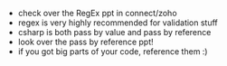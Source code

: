 -   check over the RegEx ppt in connect/zoho
-   regex is very highly recommended for validation stuff
-   csharp is both pass by value and pass by reference
-   look over the pass by reference ppt!
-   if you got big parts of your code, reference them :)